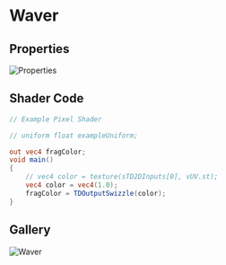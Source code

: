 # Waver

## Properties
![Properties](https://user-images.githubusercontent.com/21966381/115397400-05365780-a221-11eb-878e-8c9b0454edd5.JPG)

## Shader Code

```glsl
// Example Pixel Shader

// uniform float exampleUniform;

out vec4 fragColor;
void main()
{
	// vec4 color = texture(sTD2DInputs[0], vUV.st);
	vec4 color = vec4(1.0);
	fragColor = TDOutputSwizzle(color);
}
```

## Gallery

![Waver](https://user-images.githubusercontent.com/21966381/115665963-e948c800-a37e-11eb-811a-d595ede08e1e.gif)
